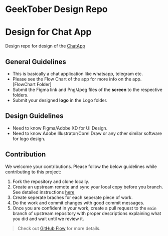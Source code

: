 # GeekTober Design Repo

# Design for Chat App
Design repo for design of the [ChatApp](https://github.com/GeekHaven/ChatApp)

## General Guidelines
- This is basically a chat application like whatsapp, telegram etc.
- Please see the Flow Chart of the app for more info on the app. [FlowChart Folder]
- Submit the Figma link and Png/Jpeg files of the **screen** to the respective folders.
- Submit your designed **logo** in the Logo folder.

## Design Guidelines
- Need to know Figma/Adobe XD for UI Design.
- Need to know Adobe Illustrator/Corel Draw or any other similar software for logo design.

## Contribution

We welcome your contributions. Please follow the below guidelines while contributing to this project:

1. Fork the repository and clone locally.
2. Create an upstream remote and sync your local copy before you branch. See detailed instructions [here](https://help.github.com/articles/syncing-a-fork)
3. Create seperate braches for each seperate piece of work.
4. Do the work and commit changes with good commit messages.
5. Once you are confident in your work, create a pull request to the `main` branch of upstream repository with proper descriptions explaining what you did and wait until we review it.

> Check out [GitHub Flow](https://guides.github.com/introduction/flow/) for more details.
